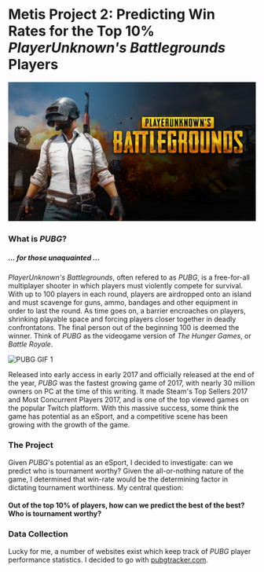 # Metis Project 2: Predicting Win Rates for the Top 10% *PlayerUnknown's Battlegrounds* Players
 
![](https://github.com/JeremyLyleBrown/JeremyLyleBrown.github.io/blob/master/images/pubg.jpg?raw=true "PUBG Logo")

### What is *PUBG*?
##### ... for those unaquainted ...

*PlayerUnknown's Battlegrounds*, often refered to as *PUBG*, is a free-for-all multiplayer shooter in which players must violently compete for survival. With up to 100 players in each round, players are airdropped onto an island and must scavenge for guns, ammo, bandages and other equipment in order to last the round. As time goes on, a barrier encroaches on players, shrinking playable space and forcing players closer together in deadly confrontatons. The final person out of the beginning 100 is deemed the winner. Think of *PUBG* as the videogame version of *The Hunger Games*, or *Battle Royale*.

![](https://github.com/JeremyLyleBrown/JeremyLyleBrown.github.io/blob/master/images/media-20180204.gif?raw=true "PUBG GIF 1")

Released into early access in early 2017 and officially released at the end of the year, *PUBG* was the fastest growing game of 2017, with nearly 30 million owners on PC at the time of this writing. It made Steam's Top Sellers 2017 and Most Concurrent Players 2017, and is one of the top viewed games on the popular Twitch platform. With this massive success, some think the game has potential as an eSport, and a competitive scene has been growing with the growth of the game.

### The Project

Given *PUBG*'s potential as an eSport, I decided to investigate: can we predict who is tournament worthy? Given the all-or-nothing nature of the game, I determined that win-rate would be the determining factor in dictating tournament worthiness. My central question:
#### Out of the top 10% of players, how can we predict the best of the best? Who is tournament worthy?

### Data Collection

Lucky for me, a number of websites exist which keep track of *PUBG* player performance statistics. I decided to go with [pubgtracker.com](https://pubgtracker.com/).
